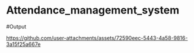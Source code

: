 # Attendance_management_system

#Output



https://github.com/user-attachments/assets/72590eec-5443-4a58-9816-3a15f25a667e

